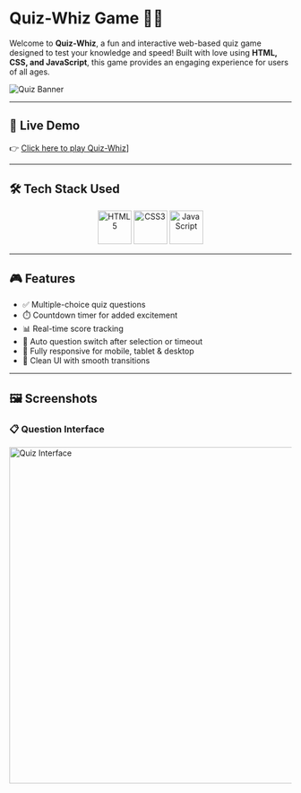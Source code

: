 #  Quiz-Whiz Game 🧠✨

Welcome to **Quiz-Whiz**, a fun and interactive web-based quiz game designed to test your knowledge and speed! Built with love using **HTML, CSS, and JavaScript**, this game provides an engaging experience for users of all ages.

![Quiz Banner](https://i.imgur.com/OBk7v0x.png) <!-- Replace with your actual banner image -->

---

## 🚀 Live Demo



👉 [Click here to play Quiz-Whiz](https://afsha08.github.io/Quiz-Game/)]  

---

## 🛠️ Tech Stack Used

<p align="center">
  <img src="https://img.icons8.com/color/96/html-5--v1.png" alt="HTML5" height="60"/>
  <img src="https://img.icons8.com/color/96/css3.png" alt="CSS3" height="60"/>
  <img src="https://img.icons8.com/color/96/javascript--v1.png" alt="JavaScript" height="60"/>
</p>

---

## 🎮 Features

- ✅ Multiple-choice quiz questions  
- ⏱️ Countdown timer for added excitement  
- 📊 Real-time score tracking  
- 🔄 Auto question switch after selection or timeout  
- 📱 Fully responsive for mobile, tablet & desktop  
- 🎨 Clean UI with smooth transitions  

---

## 🖼️ Screenshots

### 📋 Question Interface
<img src="https://i.imgur.com/Cg19bMF.png" alt="Quiz Interface" width="600"/> <!-- Replace with your actual screenshot -->



